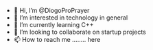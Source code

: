 - 👋 Hi, I’m @DiogoProPrayer
- 👀 I’m interested in technology in general
- 🌱 I’m currently learning C++
- 💞️ I’m looking to collaborate on startup projects
- 📫 How to reach me ........ here

<!---
DiogoProPrayer/DiogoProPrayer is a ✨ special ✨ repository because its `README.md` (this file) appears on your GitHub profile.
You can click the Preview link to take a look at your changes.
--->
